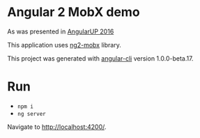 # Angular 2 MobX demo

As was presented in [AngularUP 2016](http://angular-up.com)

This application uses [ng2-mobx](http://github.com/500tech/ng2-mobx) library.

This project was generated with [angular-cli](https://github.com/angular/angular-cli) version 1.0.0-beta.17.

# Run
* ```npm i```
* ```ng server```

Navigate to [http://localhost:4200/](http://localhost:4200/).
